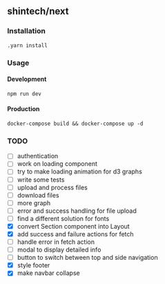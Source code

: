 ## shintech/next

### Installation

    .yarn install
    
### Usage
#### Development
    
    npm run dev
    
#### Production

    docker-compose build && docker-compose up -d
    
### TODO

- [ ] authentication
- [ ] work on loading component
- [ ] try to make loading animation for d3 graphs
- [ ] write some tests
- [ ] upload and process files
- [ ] download files
- [ ] more graph
- [ ] error and success handling for file upload
- [ ] find a different solution for fonts
- [x] convert Section component into Layout
- [x] add success and failure actions for fetch
- [ ] handle error in fetch action
- [ ] modal to display detailed info
- [ ] button to switch between top and side navigation
- [x] style footer
- [x] make navbar collapse
